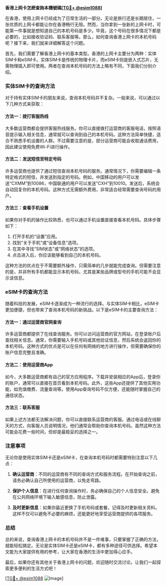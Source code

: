 **香港上网卡怎麽查詢本機號碼[[TG💪+ @esim1088](https://t.me/s/esim1088)]**

在香港，使用上网卡已经成为了日常生活的一部分。无论是旅行还是长期居住，一张优质的上网卡都能让你在香港畅行无阻。然而，当你拿到一张新的上网卡时，可能第一件事就是想知道自己的本机号码是多少。毕竟，这个号码在很多情况下都是必要的，比如接收验证码、联系客服等。那么，如何查询香港上网卡的本机号码呢？接下来，我们就来详细解答这个问题。

首先，我们需要了解香港上网卡的基本类型。香港的上网卡主要分为两种：实体SIM卡和eSIM卡。实体SIM卡是传统的物理卡片，而eSIM卡则是嵌入式芯片，无需物理插入即可使用。两者在查询本机号码的方法上略有不同，下面我们分别介绍。

### 实体SIM卡的查询方法

对于持有实体SIM卡的朋友来说，查询本机号码并不复杂。一般来说，可以通过以下几种方式来获取：

#### 方法一：拨打客服热线
大多数运营商都会提供客服热线服务。你可以直接拨打运营商的客服电话，按照语音提示输入相关信息，通常就可以查询到自己的本机号码。这种方法简单快捷，适合不熟悉手机设置的人群。不过需要注意的是，部分运营商可能会收取通话费用，因此建议使用免费Wi-Fi进行操作。

#### 方法二：发送短信至特定号码
许多运营商也提供了通过短信查询本机号码的服务。通常情况下，你需要编辑一条特定格式的短信，并发送到指定的号码。例如，中国移动的用户可以发送“CXMM”到10086，中国联通的用户可以发送“CXH”到10010。发送后，系统会自动回复你的本机号码。这种方式无需额外费用，非常适合经常需要查询号码的用户。

#### 方法三：查看手机设置
如果你对手机的操作比较熟悉，也可以通过手机设置直接查看本机号码。具体步骤如下：
1. 打开手机的“设置”应用。
2. 找到“关于手机”或“设备信息”选项。
3. 在其中寻找“SIM状态”或“网络状态”的选项。
4. 点击进入后，你应该能够看到自己的本机号码。

这种方法的优点在于不需要额外操作，只需简单的几步就能完成查询。但需要注意的是，并非所有手机都能显示本机号码，尤其是某些品牌或型号的手机可能不会显示该信息。

### eSIM卡的查询方法

随着科技的发展，eSIM卡逐渐成为一种流行的选择。与实体SIM卡相比，eSIM卡更加便捷，但也带来了查询本机号码的新挑战。以下是eSIM卡的主要查询方法：

#### 方法一：通过运营商官网查询
许多运营商都提供了在线查询服务。你可以访问运营商的官方网站，在登录账户后查找相关信息。通常，你需要输入手机号码或其他验证信息，然后系统会返回你的本机号码。这种方式的优点是可以在任何有网络的地方进行操作，但需要确保你的账户信息完整且准确。

#### 方法二：使用运营商App
如今，大多数运营商都有自己的官方应用程序。下载并安装相应的App后，登录你的账户，通常可以直接在首页看到本机号码。此外，这些App还提供了其他实用功能，如充值缴费、流量查询等。使用App查询号码不仅方便，还能随时掌握自己的通信状态。

#### 方法三：联系客服
如果上述方法都无法解决问题，你可以直接联系运营商的客服。通过电话或在线聊天的方式，向客服人员说明情况，他们通常会帮助你查询本机号码。虽然这种方法可能会花费一些时间，但却是最稳妥的选择之一。

### 注意事项

无论你是使用实体SIM卡还是eSIM卡，在查询本机号码时都需要特别注意以下几点：

1. **确认运营商**：不同的运营商有不同的查询方式和服务流程。在开始查询之前，请务必确认自己所使用的运营商，以免走弯路。
   
2. **保护个人信息**：在进行任何查询操作时，务必确保自己的个人信息安全。避免在公共网络环境下输入敏感信息，防止泄露。

3. **及时更新信息**：如果你最近更换了手机号码或套餐，记得及时更新相关资料。这样不仅可以避免不必要的麻烦，还能更好地享受运营商提供的各项服务。

### 总结

总的来说，查询香港上网卡的本机号码并不是一件难事，只要掌握了正确的方法，就能轻松搞定。无论是实体SIM卡还是eSIM卡，都有多种途径可供选择。希望本文能为大家提供有用的参考，让大家在香港的生活中更加得心应手。

最后，如果你还有其他关于香港上网卡的问题，欢迎随时交流讨论。让我们一起探索更多便利的生活方式吧！

[[TG💪+ @esim1088](https://t.me/s/esim1088) ![Image](https://i.postimg.cc/4NQfJmqS/Snipaste-2025-05-13-00-14-12.png)]